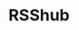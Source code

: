 ---
title: RSShub
site: https://docs.rsshub.app/en/
description: RSSHub is an open source, easy to use, and extensible RSS feed aggregator, it's capable of generating RSS feeds from pretty much everything.
tags: [rss]
---